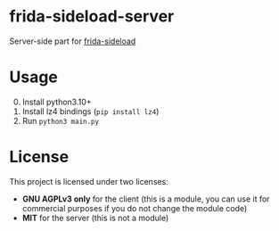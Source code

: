# frida-sideload-server
Server-side part for [frida-sideload](https://github.com/commonuserlol/frida-sideload-client)

# Usage
0. Install python3.10+
1. Install lz4 bindings (`pip install lz4`)
2. Run `python3 main.py`

# License
This project is licensed under two licenses:
* **GNU AGPLv3 only** for the client (this is a module, you can use it for commercial purposes if you do not change the module code)
* **MIT** for the server (this is not a module)
